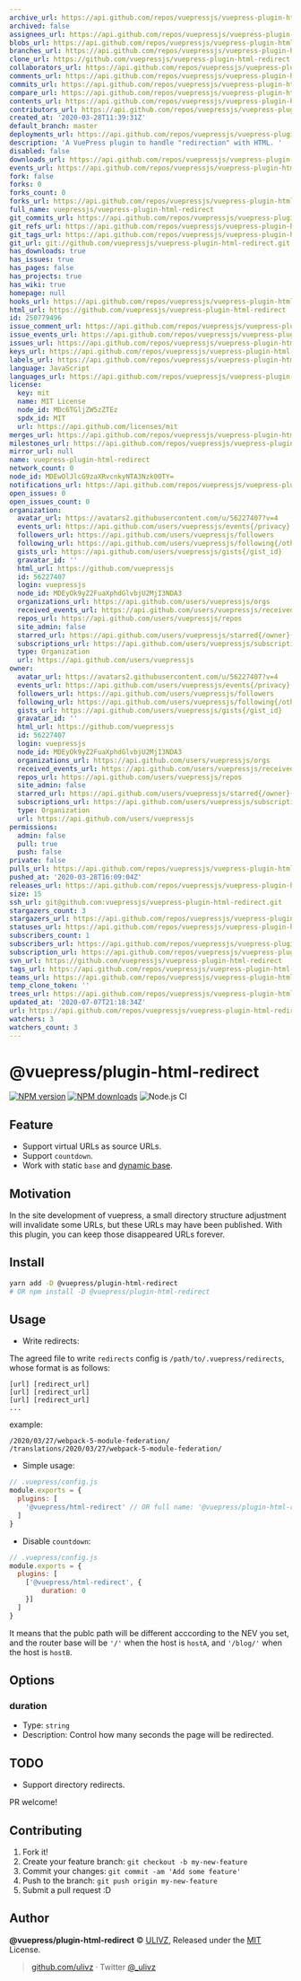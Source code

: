 ```yaml
---
archive_url: https://api.github.com/repos/vuepressjs/vuepress-plugin-html-redirect/{archive_format}{/ref}
archived: false
assignees_url: https://api.github.com/repos/vuepressjs/vuepress-plugin-html-redirect/assignees{/user}
blobs_url: https://api.github.com/repos/vuepressjs/vuepress-plugin-html-redirect/git/blobs{/sha}
branches_url: https://api.github.com/repos/vuepressjs/vuepress-plugin-html-redirect/branches{/branch}
clone_url: https://github.com/vuepressjs/vuepress-plugin-html-redirect.git
collaborators_url: https://api.github.com/repos/vuepressjs/vuepress-plugin-html-redirect/collaborators{/collaborator}
comments_url: https://api.github.com/repos/vuepressjs/vuepress-plugin-html-redirect/comments{/number}
commits_url: https://api.github.com/repos/vuepressjs/vuepress-plugin-html-redirect/commits{/sha}
compare_url: https://api.github.com/repos/vuepressjs/vuepress-plugin-html-redirect/compare/{base}...{head}
contents_url: https://api.github.com/repos/vuepressjs/vuepress-plugin-html-redirect/contents/{+path}
contributors_url: https://api.github.com/repos/vuepressjs/vuepress-plugin-html-redirect/contributors
created_at: '2020-03-28T11:39:31Z'
default_branch: master
deployments_url: https://api.github.com/repos/vuepressjs/vuepress-plugin-html-redirect/deployments
description: 'A VuePress plugin to handle "redirection" with HTML. '
disabled: false
downloads_url: https://api.github.com/repos/vuepressjs/vuepress-plugin-html-redirect/downloads
events_url: https://api.github.com/repos/vuepressjs/vuepress-plugin-html-redirect/events
fork: false
forks: 0
forks_count: 0
forks_url: https://api.github.com/repos/vuepressjs/vuepress-plugin-html-redirect/forks
full_name: vuepressjs/vuepress-plugin-html-redirect
git_commits_url: https://api.github.com/repos/vuepressjs/vuepress-plugin-html-redirect/git/commits{/sha}
git_refs_url: https://api.github.com/repos/vuepressjs/vuepress-plugin-html-redirect/git/refs{/sha}
git_tags_url: https://api.github.com/repos/vuepressjs/vuepress-plugin-html-redirect/git/tags{/sha}
git_url: git://github.com/vuepressjs/vuepress-plugin-html-redirect.git
has_downloads: true
has_issues: true
has_pages: false
has_projects: true
has_wiki: true
homepage: null
hooks_url: https://api.github.com/repos/vuepressjs/vuepress-plugin-html-redirect/hooks
html_url: https://github.com/vuepressjs/vuepress-plugin-html-redirect
id: 250779496
issue_comment_url: https://api.github.com/repos/vuepressjs/vuepress-plugin-html-redirect/issues/comments{/number}
issue_events_url: https://api.github.com/repos/vuepressjs/vuepress-plugin-html-redirect/issues/events{/number}
issues_url: https://api.github.com/repos/vuepressjs/vuepress-plugin-html-redirect/issues{/number}
keys_url: https://api.github.com/repos/vuepressjs/vuepress-plugin-html-redirect/keys{/key_id}
labels_url: https://api.github.com/repos/vuepressjs/vuepress-plugin-html-redirect/labels{/name}
language: JavaScript
languages_url: https://api.github.com/repos/vuepressjs/vuepress-plugin-html-redirect/languages
license:
  key: mit
  name: MIT License
  node_id: MDc6TGljZW5zZTEz
  spdx_id: MIT
  url: https://api.github.com/licenses/mit
merges_url: https://api.github.com/repos/vuepressjs/vuepress-plugin-html-redirect/merges
milestones_url: https://api.github.com/repos/vuepressjs/vuepress-plugin-html-redirect/milestones{/number}
mirror_url: null
name: vuepress-plugin-html-redirect
network_count: 0
node_id: MDEwOlJlcG9zaXRvcnkyNTA3Nzk0OTY=
notifications_url: https://api.github.com/repos/vuepressjs/vuepress-plugin-html-redirect/notifications{?since,all,participating}
open_issues: 0
open_issues_count: 0
organization:
  avatar_url: https://avatars2.githubusercontent.com/u/56227407?v=4
  events_url: https://api.github.com/users/vuepressjs/events{/privacy}
  followers_url: https://api.github.com/users/vuepressjs/followers
  following_url: https://api.github.com/users/vuepressjs/following{/other_user}
  gists_url: https://api.github.com/users/vuepressjs/gists{/gist_id}
  gravatar_id: ''
  html_url: https://github.com/vuepressjs
  id: 56227407
  login: vuepressjs
  node_id: MDEyOk9yZ2FuaXphdGlvbjU2MjI3NDA3
  organizations_url: https://api.github.com/users/vuepressjs/orgs
  received_events_url: https://api.github.com/users/vuepressjs/received_events
  repos_url: https://api.github.com/users/vuepressjs/repos
  site_admin: false
  starred_url: https://api.github.com/users/vuepressjs/starred{/owner}{/repo}
  subscriptions_url: https://api.github.com/users/vuepressjs/subscriptions
  type: Organization
  url: https://api.github.com/users/vuepressjs
owner:
  avatar_url: https://avatars2.githubusercontent.com/u/56227407?v=4
  events_url: https://api.github.com/users/vuepressjs/events{/privacy}
  followers_url: https://api.github.com/users/vuepressjs/followers
  following_url: https://api.github.com/users/vuepressjs/following{/other_user}
  gists_url: https://api.github.com/users/vuepressjs/gists{/gist_id}
  gravatar_id: ''
  html_url: https://github.com/vuepressjs
  id: 56227407
  login: vuepressjs
  node_id: MDEyOk9yZ2FuaXphdGlvbjU2MjI3NDA3
  organizations_url: https://api.github.com/users/vuepressjs/orgs
  received_events_url: https://api.github.com/users/vuepressjs/received_events
  repos_url: https://api.github.com/users/vuepressjs/repos
  site_admin: false
  starred_url: https://api.github.com/users/vuepressjs/starred{/owner}{/repo}
  subscriptions_url: https://api.github.com/users/vuepressjs/subscriptions
  type: Organization
  url: https://api.github.com/users/vuepressjs
permissions:
  admin: false
  pull: true
  push: false
private: false
pulls_url: https://api.github.com/repos/vuepressjs/vuepress-plugin-html-redirect/pulls{/number}
pushed_at: '2020-03-28T16:09:04Z'
releases_url: https://api.github.com/repos/vuepressjs/vuepress-plugin-html-redirect/releases{/id}
size: 15
ssh_url: git@github.com:vuepressjs/vuepress-plugin-html-redirect.git
stargazers_count: 3
stargazers_url: https://api.github.com/repos/vuepressjs/vuepress-plugin-html-redirect/stargazers
statuses_url: https://api.github.com/repos/vuepressjs/vuepress-plugin-html-redirect/statuses/{sha}
subscribers_count: 1
subscribers_url: https://api.github.com/repos/vuepressjs/vuepress-plugin-html-redirect/subscribers
subscription_url: https://api.github.com/repos/vuepressjs/vuepress-plugin-html-redirect/subscription
svn_url: https://github.com/vuepressjs/vuepress-plugin-html-redirect
tags_url: https://api.github.com/repos/vuepressjs/vuepress-plugin-html-redirect/tags
teams_url: https://api.github.com/repos/vuepressjs/vuepress-plugin-html-redirect/teams
temp_clone_token: ''
trees_url: https://api.github.com/repos/vuepressjs/vuepress-plugin-html-redirect/git/trees{/sha}
updated_at: '2020-07-07T21:18:34Z'
url: https://api.github.com/repos/vuepressjs/vuepress-plugin-html-redirect
watchers: 3
watchers_count: 3
---
```


# @vuepress/plugin-html-redirect

[![NPM version](https://img.shields.io/npm/v/@vuepress/plugin-html-redirect.svg?style=flat)](https://npmjs.com/package/@vuepress/plugin-html-redirect) [![NPM downloads](https://img.shields.io/npm/dm/@vuepress/plugin-html-redirect.svg?style=flat)](https://npmjs.com/package/@vuepress/plugin-html-redirect) ![Node.js CI](https://github.com/vuepressjs/vuepress-plugin-html-redirect/workflows/Node.js%20CI/badge.svg)

## Feature

- Support virtual URLs as source URLs.
- Support `countdown`.
- Work with static `base` and [dynamic base](https://github.com/vuepressjs/vuepress-plugin-dynamic-base).

## Motivation

In the site development of vuepress, a small directory structure adjustment will invalidate some URLs, but these URLs may have been published. With this plugin, you can keep those disappeared URLs forever.

## Install

```bash
yarn add -D @vuepress/plugin-html-redirect
# OR npm install -D @vuepress/plugin-html-redirect
```

## Usage

- Write redirects:

The agreed file to write `redirects` config is `/path/to/.vuepress/redirects`, whose format is as follows:

```
[url] [redirect_url]
[url] [redirect_url]
[url] [redirect_url]
...
```

example:

```
/2020/03/27/webpack-5-module-federation/ /translations/2020/03/27/webpack-5-module-federation/
``` 

- Simple usage:

```js
// .vuepress/config.js
module.exports = {
  plugins: [
    '@vuepress/html-redirect' // OR full name: '@vuepress/plugin-html-redirect'
  ]
}
```

- Disable `countdown`:


```js
// .vuepress/config.js
module.exports = {
  plugins: [
    ['@vuepress/html-redirect', {
        duration: 0
    }]
  ]
}
```

It means that the publc path will be different acccording to the NEV you set, and the router base will be `'/'` when the host is `hostA`, and `'/blog/'` when the host is `hostB`.

## Options

### duration

- Type: `string`
- Description: Control how many seconds the page will be redirected.

## TODO

- Support directory redirects.

PR welcome!

## Contributing

1. Fork it!
2. Create your feature branch: `git checkout -b my-new-feature`
3. Commit your changes: `git commit -am 'Add some feature'`
4. Push to the branch: `git push origin my-new-feature`
5. Submit a pull request :D

## Author

**@vuepress/plugin-html-redirect** © [ULIVZ](https://github.com/ulivz), Released under the [MIT](https://raw.githubusercontent.com/VuePress/vuepress-plugin-html-redirect/master/LICENSE) License.<br>

> [github.com/ulivz](https://github.com/ulivz) · Twitter [@_ulivz](https://twitter.com/_ulivz)


